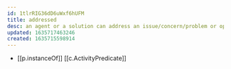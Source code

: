 ```yaml
---
id: 1tlrRIG36dD6uWxf6hUFM
title: addressed
desc: an agent or a solution can address an issue/concern/problem or opportunity
updated: 1635717463246
created: 1635715598914
---
```


- [[p.instanceOf]] [[c.ActivityPredicate]]

